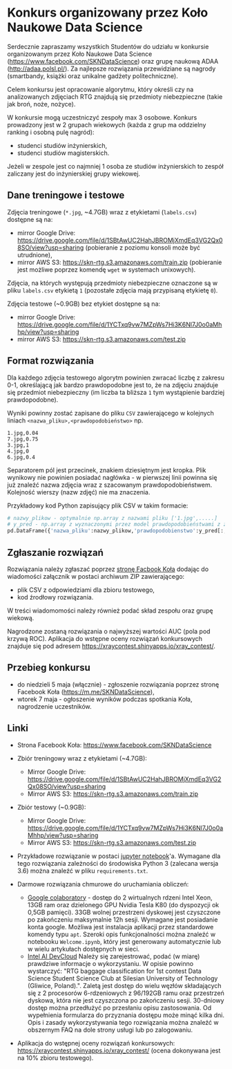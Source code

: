 # Konkurs organizowany przez Koło Naukowe Data Science 

Serdecznie zapraszamy wszystkich Studentów do udziału w konkursie organizowanym przez Koło Naukowe Data Science (https://www.facebook.com/SKNDataScience) oraz grupę naukową ADAA (http://adaa.polsl.pl/). Za najlepsze rozwiązania przewidziane są nagrody (smartbandy, książki oraz unikalne gadżety politechniczne).

Celem konkursu jest opracowanie algorytmu, który określi czy na analizowanych zdjęciach RTG znajdują się przedmioty niebezpieczne (takie jak broń, noże, nożyce).

W konkursie mogą uczestniczyć zespoły max 3 osobowe. Konkurs prowadzony jest w 2 grupach wiekowych (każda z grup ma oddzielny ranking i osobną pulę nagród):

* studenci studiów inżynierskich,
* studenci studiów magisterskich.

Jeżeli w zespole jest co najmniej 1 osoba ze studiów inżynierskich to zespół zaliczany jest do inżynierskiej grupy wiekowej.

## Dane treningowe i testowe

Zdjęcia treningowe (`*.jpg`, ~4.7GB) wraz z etykietami (`labels.csv`) dostępne są na:

* mirror Google Drive: https://drive.google.com/file/d/1SBtAwUC2HahJBROMjXmdEq3VG2Qx08SO/view?usp=sharing (pobieranie z poziomu konsoli może być utrudnione),
* mirror AWS S3: https://skn-rtg.s3.amazonaws.com/train.zip (pobieranie jest możliwe poprzez komendę `wget` w systemach unixowych).
    
Zdjęcia, na których występują przedmioty niebezpieczne oznaczone są w pliku `labels.csv` etykietą `1` (pozostałe zdjęcia mają przypisaną etykietę `0`).

Zdjęcia testowe (~0.9GB) bez etykiet dostępne są na:

* mirror Google Drive: https://drive.google.com/file/d/1YCTxq9vw7MZpWs7Hi3K6Nl7J0o0aMhhp/view?usp=sharing
* mirror AWS S3: https://skn-rtg.s3.amazonaws.com/test.zip

## Format rozwiązania

Dla każdego zdjęcia testowego algorytm powinien zwracać liczbę z zakresu 0-1, określającą jak bardzo prawdopodobne jest to, że na zdjęciu znajduje się przedmiot niebezpieczny (im liczba ta bliższa `1` tym wystąpienie bardziej prawdopodobne).

Wyniki powinny zostać zapisane do pliku `CSV` zawierającego w kolejnych liniach `<nazwa_pliku>,<prawdopodobieństwo>` np.

```
1.jpg,0.04
7.jpg,0.75
3.jpg,1
4.jpg,0
6.jpg,0.4
```

Separatorem pól jest przecinek, znakiem dziesiętnym jest kropka. Plik wynikowy nie powinien posiadać nagłówka - w pierwszej linii powinna się już znaleźć nazwa zdjęcia wraz z szacowanym prawdopodobieństwem. Kolejność wierszy (nazw zdjęć) nie ma znaczenia.

Przykładowy kod Python zapisujący plik CSV w takim formacie: 

```python
# nazwy_plikow - optymalnie np.array z nazwami pliku ['1.jpg',.....]
# y_pred - np.array z wyznaczonymi przez model prawdopodobieństwami z zakresu 0-1 (dla klasy pozytywnej, więc kształ to Nx1)
pd.DataFrame({'nazwa_pliku':nazwy_plikow,'prawdopodobienstwo':y_pred[:,1]}).to_csv('pred.csv', index = False, header = False)
```

## Zgłaszanie rozwiązań

Rozwiązania należy zgłaszać poprzez [stronę Facbook Koła](https://www.facebook.com/SKNDataScience) dodając do wiadomości załącznik w postaci archiwum ZIP zawierającego:

* plik CSV z odpowiedziami dla zbioru testowego,
* kod źrodłowy rozwiązania.

W treści wiadomomości należy również podać skład zespołu oraz grupę wiekową.

Nagrodzone zostaną rozwiązania o najwyższej wartości AUC (pola pod krzywą ROC). Aplikacja do wstępne oceny rozwiązań konkursowych znajduje się pod adresem https://xraycontest.shinyapps.io/xray_contest/. 

## Przebieg konkursu

* do niedzieli 5 maja (włącznie) - zgłoszenie rozwiązania poprzez stronę Facebook Koła (https://m.me/SKNDataScience),
* wtorek 7 maja - ogłoszenie wyników podczas spotkania Koła, nagrodzenie uczestników.

## Linki

* Strona Facebook Koła: https://www.facebook.com/SKNDataScience

* Zbiór treningowy wraz z etykietami (~4.7GB):
    * Mirror Google Drive: https://drive.google.com/file/d/1SBtAwUC2HahJBROMjXmdEq3VG2Qx08SO/view?usp=sharing
    * Mirror AWS S3: https://skn-rtg.s3.amazonaws.com/train.zip
    
* Zbiór testowy (~0.9GB):
    * Mirror Google Drive: https://drive.google.com/file/d/1YCTxq9vw7MZpWs7Hi3K6Nl7J0o0aMhhp/view?usp=sharing
    * Mirror AWS S3: https://skn-rtg.s3.amazonaws.com/test.zip

* Przykładowe rozwiązanie w postaci [jupyter notebook](https://github.com/adaa-polsl/xray-contest/blob/master/Example.ipynb)'a. Wymagane dla tego rozwiązania zależności do środowiska Python 3 (zalecana wersja 3.6) można znaleźć w pliku `requirements.txt`.

* Darmowe rozwiązania chmurowe do uruchamiania obliczeń:
    * [Google colaboratory](https://colab.research.google.com/) - dostęp do 2 wirtualnych rdzeni Intel Xeon, 13GB ram oraz dzielonego GPU Nvidia Tesla K80 (do dyspozycji ok 0,5GB pamięci). 33GB wolnej przestrzeni dyskowej jest czyszczone po zakończeniu maksymalnie 12h sesji. Wymagane jest posiadanie konta google. Możliwa jest instalacja aplikacji przez standardowe komendy typu `apt`. Szeroki opis funkcjonalności można znaleźć w notebooku `Welcome.ipynb`, który jest generowany automatycznie lub w wielu artykułach dostępnych w sieci.
    * [Intel AI DevCloud](https://software.intel.com/en-us/ai/devcloud) Należy się zarejestrować, podać (w miarę) prawdziwe informacje o wykorzystaniu. W opisie powinno wystarczyć: "RTG baggage classification for 1st contest Data Science Student Science Club at Silesian University of Technology (Gliwice, Poland).". Zaletą jest dostęp do wielu węzłów składających się z 2 procesorów 6-rdzeniowych z 96/192GB ramu oraz przestrzeń dyskowa, która nie jest czyszczona po zakończeniu sesji. 30-dniowy dostęp można przedłużyć po przesłaniu opisu zastosowania. Od wypełnienia formularza do przyznania dostępu może minąć kilka dni. Opis i zasady wykorzystywania tego rozwiązania można znaleźć w obszernym FAQ na dole strony usługi lub po zalogowaniu.

* Aplikacja do wstępnej oceny rozwiązań konkursowych: https://xraycontest.shinyapps.io/xray_contest/ (ocena dokonywana jest na 10% zbioru testowego).

